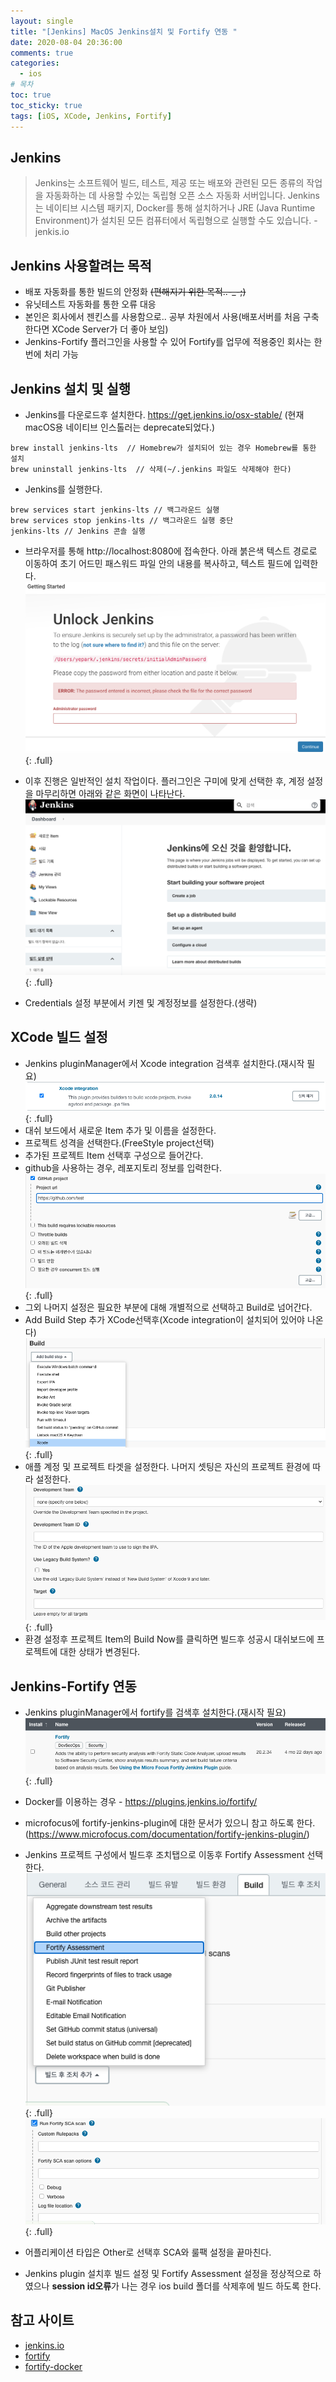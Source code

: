 ```yaml
---
layout: single
title: "[Jenkins] MacOS Jenkins설치 및 Fortify 연동 "
date: 2020-08-04 20:36:00
comments: true
categories:
  - ios
# 목차
toc: true
toc_sticky: true
tags: [iOS, XCode, Jenkins, Fortify]
---
```

## Jenkins
> Jenkins는 소프트웨어 빌드, 테스트, 제공 또는 배포와 관련된 모든 종류의 작업을 자동화하는 데 사용할 수있는 독립형 오픈 소스 자동화 서버입니다.
Jenkins는 네이티브 시스템 패키지, Docker를 통해 설치하거나 JRE (Java Runtime Environment)가 설치된 모든 컴퓨터에서 독립형으로 실행할 수도 있습니다. - jenkis.io

## Jenkins 사용할려는 목적
- 배포 자동화를 통한 빌드의 안정화 ~~(편해지기 위한 목적..-_-;)~~
- 유닛테스트 자동화를 통한 오류 대응
- 본인은 회사에서 젠킨스를 사용함으로.. 공부 차원에서 사용(배포서버를 처음 구축 한다면 XCode Server가 더 좋아 보임)
- Jenkins-Fortify 플러그인을 사용할 수 있어 Fortify를 업무에 적용중인 회사는 한번에 처리 가능

## Jenkins 설치 및 실행
- Jenkins를 다운로드후 설치한다. <https://get.jenkins.io/osx-stable/> (현재 macOS용 네이티브 인스톨러는 deprecate되었다.) 
```
brew install jenkins-lts  // Homebrew가 설치되어 있는 경우 Homebrew를 통한 설치
brew uninstall jenkins-lts  // 삭제(~/.jenkins 파일도 삭제해야 한다)
```  

- Jenkins를 실행한다.  
```
brew services start jenkins-lts // 백그라운드 실행
brew services stop jenkins-lts // 백그라운드 실행 중단
jenkins-lts // Jenkins 콘솔 실행
```  

- 브라우저를 통해 http://localhost:8080에 접속한다. 아래 붉은색 텍스트 경로로 이동하여 초기 어드민 패스워드 파일 안의 내용를 복사하고, 텍스트 필드에 입력한다.
![Jenkins](https://raw.githubusercontent.com/yepark/yepark.github.io/master/assets/images/jenkins1.png)
{: .full}

- 이후 진행은 일반적인 설치 작업이다. 플러그인은 구미에 맞게 선택한 후, 계정 설정을 마무리하면 아래와 같은 화면이 나타난다.
![Jenkins](https://raw.githubusercontent.com/yepark/yepark.github.io/master/assets/images/jenkins6.png)
{: .full}

- Credentials 설정 부분에서 키젠 및 계정정보를 설정한다.(생략)

## XCode 빌드 설정
- Jenkins pluginManager에서 Xcode integration 검색후 설치한다.(재시작 필요)
![Jenkins](https://raw.githubusercontent.com/yepark/yepark.github.io/master/assets/images/jenkins8.png)
{: .full}
- 대쉬 보드에서 새로운 Item 추가 및 이름을 설정한다.
- 프로젝트 성격을 선택한다.(FreeStyle project선택)
- 추가된 프로젝트 Item 선택후 구성으로 들어간다.
- github을 사용하는 경우, 레포지토리 정보를 입력한다. 
![Jenkins](https://raw.githubusercontent.com/yepark/yepark.github.io/master/assets/images/jenkins9.png)
{: .full}
- 그외 나머지 설정은 필요한 부분에 대해 개별적으로 선택하고 Build로 넘어간다.
- Add Build Step 추가 XCode선택후(Xcode integration이 설치되어 있어야 나온다)
![Jenkins](https://raw.githubusercontent.com/yepark/yepark.github.io/master/assets/images/jenkins10.png) 
{: .full}
- 애플 계정 및 프로젝트 타겟을 설정한다. 나머지 셋팅은 자신의 프로젝트 환경에 따라 설정한다.
![Jenkins](https://raw.githubusercontent.com/yepark/yepark.github.io/master/assets/images/jenkins7.png)
{: .full}
- 환경 설정후 프로젝트 Item의 Build Now를 클릭하면 빌드후 성공시 대쉬보드에 프로젝트에 대한 상태가 변경된다.

## Jenkins-Fortify 연동
- Jenkins pluginManager에서 fortify를 검색후 설치한다.(재시작 필요)
![Jenkins](https://raw.githubusercontent.com/yepark/yepark.github.io/master/assets/images/jenkins_fortify.png)
{: .full}

- Docker를 이용하는 경우 - <https://plugins.jenkins.io/fortify/>
- microfocus에 fortify-jenkins-plugin에 대한 문서가 있으니 참고 하도록 한다. (<https://www.microfocus.com/documentation/fortify-jenkins-plugin/>)
- Jenkins 프로젝트 구성에서 빌드후 조치탭으로 이동후 Fortify Assessment 선택한다.
![Jenkins](https://raw.githubusercontent.com/yepark/yepark.github.io/master/assets/images/jenkins_fortify2.png)
{: .full}
![Jenkins](https://raw.githubusercontent.com/yepark/yepark.github.io/master/assets/images/jenkins11.png) 
{: .full}
- 어플리케이션 타입은 Other로 선택후 SCA와 룰팩 설정을 끝마친다. 
- Jenkins plugin 설치후 빌드 설정 및 Fortify Assessment 설정을 정상적으로 하였으나 **session id오류**가 나는 경우 ios build 폴더를 삭제후에 빌드 하도록 한다.

## 참고 사이트
- [jenkins.io](https://www.jenkins.io/)
- [fortify](https://www.microfocus.com/documentation/fortify-jenkins-plugin/)
- [fortify-docker](https://plugins.jenkins.io/fortify/)
